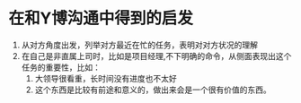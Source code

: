 # 在和Y博沟通中得到的启发

1. 从对方角度出发，列举对方最近在忙的任务，表明对对方状况的理解
2. 在自己是非直属上司时，比如是项目经理,不下明确的命令，从侧面表现出这个任务的重要性，比如：
   1. 大领导很看重，长时间没有进度也不太好
   2. 这个东西是比较有前途和意义的，做出来会是一个很有价值的东西。

